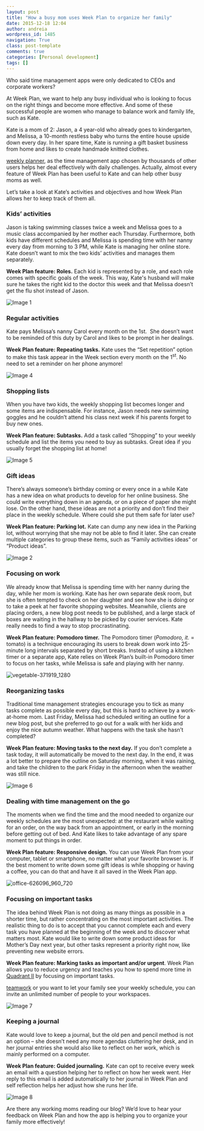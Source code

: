 ```yaml
---
layout: post
title: "How a busy mom uses Week Plan to organize her family"
date: 2015-12-18 12:04
author: andreia
wordpress_id: 1485
navigation: True
class: post-template
comments: true
categories: [Personal development]
tags: []
---
```



Who said time management apps were only dedicated to CEOs and corporate workers?


At Week Plan, we want to help any busy individual who is looking to focus on the right things and become more effective. And some of these successful people are women who manage to balance work and family life, such as Kate.


Kate is a mom of 2: Jason, a 4 year-old who already goes to kindergarten, and Melissa, a 10-month restless baby who turns the entire house upside down every day. In her spare time, Kate is running a gift basket business from home and likes to create handmade knitted clothes.


[weekly planner](http://weekplan.net), as the time management app chosen by thousands of other users helps her deal effectively with daily challenges. Actually, almost every feature of Week Plan has been useful to Kate and can help other busy moms as well.


Let’s take a look at Kate’s activities and objectives and how Week Plan allows her to keep track of them all.


### Kids’ activities

Jason is taking swimming classes twice a week and Melissa goes to a music class accompanied by her mother each Thursday. Furthermore, both kids have different schedules and Melissa is spending time with her nanny every day from morning to 3 PM, while Kate is managing her online store. Kate doesn’t want to mix the two kids’ activities and manages them separately.

**Week Plan feature: Roles.** Each kid is represented by a role, and each role comes with specific goals of the week. This way, Kate's husband will make sure he takes the right kid to the doctor this week and that Melissa doesn’t get the flu shot instead of Jason.


![Image 1](/assets/images/uploads/1485-Image-1.png)

### Regular activities

Kate pays Melissa’s nanny Carol every month on the 1st.  She doesn’t want to be reminded of this duty by Carol and likes to be prompt in her dealings.

**Week Plan feature: Repeating tasks.** Kate uses the “Set repetition” option to make this task appear in the Week section every month on the 1<sup>st</sup>. No need to set a reminder on her phone anymore!


![Image 4](/assets/images/uploads/1485-Image-4.png)

### Shopping lists

When you have two kids, the weekly shopping list becomes longer and some items are indispensable. For instance, Jason needs new swimming goggles and he couldn’t attend his class next week if his parents forget to buy new ones.

**Week Plan feature: Subtasks.** Add a task called “Shopping” to your weekly schedule and list the items you need to buy as subtasks. Great idea if you usually forget the shopping list at home!

![Image 5](/assets/images/uploads/1485-Image-5.png)

### Gift ideas

There’s always someone’s birthday coming or every once in a while Kate has a new idea on what products to develop for her online business. She could write everything down in an agenda, or on a piece of paper she might lose. On the other hand, these ideas are not a priority and don’t find their place in the weekly schedule. Where could she put them safe for later use?

**Week Plan feature: Parking lot.** Kate can dump any new idea in the Parking lot, without worrying that she may not be able to find it later. She can create multiple categories to group these items, such as “Family activities ideas” or “Product ideas”.

![Image 2](/assets/images/uploads/1485-Image-2.png)

### Focusing on work

We already know that Melissa is spending time with her nanny during the day, while her mom is working. Kate has her own separate desk room, but she is often tempted to check on her daughter and see how she is doing or to take a peek at her favorite shopping websites. Meanwhile, clients are placing orders, a new blog post needs to be published, and a large stack of boxes are waiting in the hallway to be picked by courier services. Kate really needs to find a way to stop procrastinating.

**Week Plan feature: Pomodoro timer.** The Pomodoro timer (*Pomodoro, it.* = tomato) is a technique encouraging its users to break down work into 25-minute long intervals separated by short breaks. Instead of using a kitchen timer or a separate app, Kate relies on Week Plan’s built-in Pomodoro timer to focus on her tasks, while Melissa is safe and playing with her nanny.

![vegetable-371919_1280](/assets/images/uploads/1485-vegetable-371919_1280-1024x682.jpg)

### Reorganizing tasks

Traditional time management strategies encourage you to tick as many tasks complete as possible every day, but this is hard to achieve by a work-at-home mom. Last Friday, Melissa had scheduled writing an outline for a new blog post, but she preferred to go out for a walk with her kids and enjoy the nice autumn weather. What happens with the task she hasn’t completed?

**Week Plan feature: Moving tasks to the next day.** If you don’t complete a task today, it will automatically be moved to the next day. In the end, it was a lot better to prepare the outline on Saturday morning, when it was raining, and take the children to the park Friday in the afternoon when the weather was still nice.

![Image 6](/assets/images/uploads/1485-Image-6.png)

### Dealing with time management on the go

The moments when we find the time and the mood needed to organize our weekly schedules are the most unexpected: at the restaurant while waiting for an order, on the way back from an appointment, or early in the morning before getting out of bed. And Kate likes to take advantage of any spare moment to put things in order.

**Week Plan feature: Responsive design.** You can use Week Plan from your computer, tablet or smartphone, no matter what your favorite browser is. If the best moment to write down some gift ideas is while shopping or having a coffee, you can do that and have it all saved in the Week Plan app.

![office-626096_960_720](/assets/images/uploads/1485-office-626096_960_720.jpg)

### Focusing on important tasks

The idea behind Week Plan is not doing as many things as possible in a shorter time, but rather concentrating on the most important activities. The realistic thing to do is to accept that you cannot complete each and every task you have planned at the beginning of the week and to discover what matters
most. Kate would like to write down some product ideas for Mother’s Day next year, but other tasks represent a priority right now, like preventing new website errors.

**Week Plan feature: Marking tasks as important and/or urgent**. Week Plan allows you to reduce urgency and teaches you how to spend more time in [Quadrant II](http://weekplan.net/online-course-time-management/how-to-spend-more-time-quadrant-2/) by focusing on important tasks.

[teamwork](http://weekplan.net/team-task-management/) or you want to let your family see your weekly schedule, you can invite an unlimited number of people to your workspaces.

![Image 7](/assets/images/uploads/1485-Image-7.png)

### Keeping a journal

Kate would love to keep a journal, but the old pen and pencil method is not an option – she doesn’t need any more agendas cluttering her desk, and in her journal entries she would also like to reflect on her work, which is mainly performed on a computer.

**Week Plan feature: Guided journaling.** Kate can opt to receive every week an email with a question helping her to reflect on how her week went. Her reply to this email is added automatically to her journal in Week Plan and self reflection helps her adjust how she runs her life.

![Image 8](/assets/images/uploads/1485-Image-8.png)

Are there any working moms reading our blog? We’d love to hear your feedback on Week Plan and how the app is helping you to organize your family more effectively!


